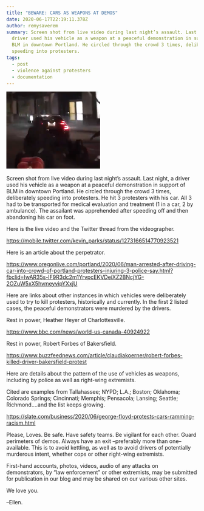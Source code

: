 ```yaml
---
title: "BEWARE: CARS AS WEAPONS AT DEMOS"
date: 2020-06-17T22:19:11.378Z
author: remysaverem
summary: Screen shot from live video during last night’s assault. Last night, a
  driver used his vehicle as a weapon at a peaceful demonstration in support of
  BLM in downtown Portland. He circled through the crowd 3 times, deliberately
  speeding into protesters.
tags:
  - post
  - violence against protesters
  - documentation
---
```

![car hit protester](/static/img/car-hit-protester-1-.png)

Screen shot from live video during last night’s assault. Last night, a driver used his vehicle as a weapon at a peaceful demonstration in support of BLM in downtown Portland. He circled through the crowd 3 times, deliberately speeding into protesters. He hit 3 protesters with his car. All 3 had to be transported for medical evaluation and treatment (1 in a car, 2 by ambulance). The assailant was apprehended after speeding off and then abandoning his car on foot.

Here is the live video and the Twitter thread from the videographer.

https://mobile.twitter.com/kevin_parks/status/1273166514770923521

Here is an article about the perpetrator.

https://www.oregonlive.com/portland/2020/06/man-arrested-after-driving-car-into-crowd-of-portland-protesters-injuring-3-police-say.html?fbclid=IwAR35s-IF9R3dc2m1YrvpcEKVDeiXZ2BNcjYG-2OZuW5xX5hvmeyvipYXxjU

Here are links about other instances in which vehicles were deliberately used to try to kill protesters, historically and currently. In the first 2 listed cases, the peaceful demonstrators were murdered by the drivers.

Rest in power, Heather Heyer of Charlottesville.

https://www.bbc.com/news/world-us-canada-40924922

Rest in power, Robert Forbes of Bakersfield.

https://www.buzzfeednews.com/article/claudiakoerner/robert-forbes-killed-driver-bakersfield-protest

Here are details about the pattern of the use of vehicles as weapons, including by police as well as right-wing extremists.

Cited are examples from Tallahassee; NYPD; L.A.; Boston; Oklahoma; Colorado Springs; Cincinnati; Memphis; Pensacola; Lansing; Seattle; Richmond….and the list keeps growing.

https://slate.com/business/2020/06/george-floyd-protests-cars-ramming-racism.html

Please, Loves. Be safe. Have safety teams. Be vigilant for each other. Guard perimeters of demos. Always have an exit –preferably more than one– available. This is to avoid kettling, as well as to avoid drivers of potentially murderous intent, whether cops or other right-wing extremists. 

First-hand accounts, photos, videos, audio of any attacks on demonstrators, by “law enforcement” or other extremists, may be submitted for publication in our blog and may be shared on our various other sites.

We love you.

–Ellen.